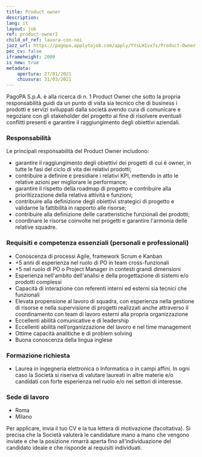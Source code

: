 ```yaml
---
title: Product owner
description:
lang: it
layout: job
ref: product-owner2
child_of_ref: lavora-con-noi
jazz_url: https://pagopa.applytojob.com/apply/YYsLH1vx7s/Product-Owner
pec_cv: false
iframeheight: 2000
is_new: true
metadata:
    apertura: 27/01/2021
    chiusura: 31/03/2021
---
```


PagoPA S.p.A. è alla ricerca di n. 1  Product Owner che sotto la propria responsabilità guidi da un punto di vista sia tecnico che di business i prodotti e servizi sviluppati dalla società avendo cura di comunicare e negoziare con gli stakeholder del progetto al fine di risolvere eventuali conflitti presenti e garantire il raggiungimento degli obiettivi aziendali.


### Responsabilità 

Le principali responsabilità del Product Owner includono:
* garantire il raggiungimento degli obiettivi dei progetti di cui è owner, in tutte le fasi del ciclo di vita dei relativi prodotti; 
* contribuire a definire e presidiare i relativi KPI, mettendo in atto le relative azioni per migliorare le performance; 
* garantire il rispetto della roadmap di progetto e contribuire alla prioritizzazione della relativa attività e funzioni; 
* contribuire alla definizione degli obiettivi strategici di progetto e validarne la fattibilità in rapporto alle risorse; 
* contribuire alla definizione delle caratteristiche funzionali dei prodotti;
* coordinare le risorse coinvolte nei progetti e garantire l'armonia delle relative squadre.


### Requisiti e competenza essenziali (personali e professionali)

* Conoscenza di processi Agile, framework Scrum e Kanban
* +5 anni di esperienza  nel ruolo di PO in team cross-funzionali
* +5 nel ruolo di PO o Project Manager in contesti grandi dimensioni 
* Esperienza nell'ambito dell'analisi e della progettazione di sistemi e/o prodotti complessi
* Capacità di interazione con referenti interni ed esterni sia tecnici che funzionali
* Elevata propensione al lavoro di squadra, con esperienza nella gestione di risorse e nella supervisione di progetti realizzati anche attraverso il coordinamento con team di lavoro esterni alla propria organizzazione
* Eccellenti abilità comunicative e di leadership
* Eccellenti abilità nell’organizzazione del lavoro e nel time management
* Ottime capacità analitiche e di problem solving
* Buona conoscenza della lingua inglese



### Formazione richiesta

* Laurea in ingegneria elettronica o Informatica o in campi affini. In ogni caso la Società si riserva di valutare laureati in altre materie e/o candidati con forte esperienza nel ruolo e/o nei settori di interesse.  


### Sede di lavoro

* Roma
* Milano

Per applicare, invia il tuo CV e la tua lettera di motivazione (facoltativa). Si precisa che la Società valuterà le candidature mano a mano che vengono inviate e che la posizione rimarrà aperta fino all’individuazione del candidato ideale e che risponde ai requisiti individuati. 
